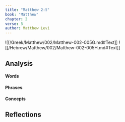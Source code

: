 ```yaml
---
title: "Matthew 2:5"
book: "Matthew"
chapter: 2
verse: 5
author: Matthew Levi
---
```

![[/Greek/Matthew/002/Matthew-002-005G.md#Text]]
![[/Hebrew/Matthew/002/Matthew-002-005H.md#Text]]

## Analysis

#### Words

#### Phrases

#### Concepts

## Reflections
